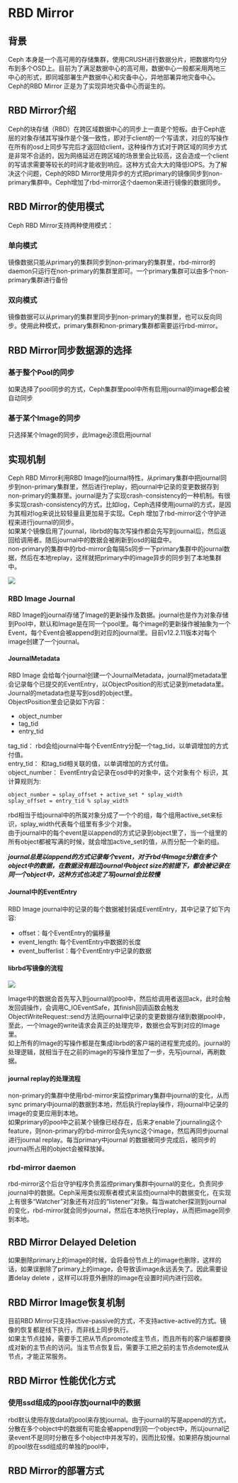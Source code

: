 # RBD Mirror
## 背景
Ceph 本身是一个高可用的存储集群，使用CRUSH进行数据分片，把数据均匀分布到多个OSD上。目前为了满足数据中心的高可用，数据中心一般都采用两地三中心的形式，即同城部署生产数据中心和灾备中心，异地部署异地灾备中心。Ceph的RBD Mirror 正是为了实现异地灾备中心而诞生的。  

## RBD Mirror介绍
Ceph的块存储（RBD）在跨区域数据中心的同步上一直是个短板。由于Ceph底层的对象存储其写操作是个强一致性，即对于client的一个写请求，对应的写操作在所有的osd上同步写完后才返回给client，这种操作方式对于跨区域的同步方式是非常不合适的，因为网络延迟在跨区域的场景里会比较高，这会造成一个client的写请求需要等较长的时间才能收到响应。这种方式会大大的降低IOPS。为了解决这个问题，Ceph的RBD Mirror使用异步的方式把primary的镜像同步到non-primary集群中。Ceph增加了rbd-mirror这个daemon来进行镜像的数据同步。

## RBD Mirror的使用模式
Ceph RBD Mirror支持两种使用模式：  

### 单向模式
镜像数据只能从primary的集群同步到non-primary的集群里，rbd-mirror的daemon只运行在non-primary的集群里即可。一个primary集群可以由多个non-primary集群进行备份

### 双向模式
镜像数据可以从primary的集群里同步到non-primary的集群里，也可以反向同步。使用此种模式，primary集群和non-primary集群都需要运行rbd-mirror。

## RBD Mirror同步数据源的选择

### 基于整个Pool的同步
如果选择了pool同步的方式，Ceph集群里pool中所有启用journal的image都会被自动同步  

### 基于某个Image的同步
只选择某个Image的同步，此Image必须启用journal  


## 实现机制
Ceph RBD Mirror利用RBD Image的journal特性，从primary集群中把journal同步到non-primary集群里，然后进行replay，把journal中记录的变更数据存到non-primary的集群里。journal是为了实现crash-consistency的一种机制。有很多实现crash-consistency的方式，比如log，Ceph选择使用journal的方式，是因为其相对log来说比较轻量且更加易于实现。Ceph 增加了rbd-mirror这个守护进程来进行journal的同步。  
如果某个镜像启用了journal，librbd的每次写操作都会先写到journal后，然后返回给调用者。随后journal中的数据会被刷新到osd的磁盘中。   
non-primary的集群中的rbd-mirror会每隔5s同步一下primary集群中的journal数据，然后在本地replay，这样就把primary中的image异步的同步到了本地集群中。

![](images/rbd-mirror.png)

### RBD Image Journal
RBD Image的journal存储了Image的更新操作及数据。journal也是作为对象存储到Pool中，默认和Image是在同一个pool里。每个image的更新操作被抽象为一个Event，每个Event会被append到对应的journal里。目前v12.2.11版本对每个image创建了一个journal。  

#### JournalMetadata
RBD Image 会给每个journal创建一个JournalMetadata，journal的metadata里会记录每个已提交的EventEntry，以ObjectPosition的形式记录到metadata里。Journal的metadata也是写到osd的object里。  
ObjectPosition里会记录如下内容：  

* object_number
* tag_tid
* entry_tid

tag_tid： rbd会给journal中每个EventEntry分配一个tag_tid，以单调增加的方式付值。  
entry_tid： 和tag_tid相关联的值，以单调增加的方式付值。  
object_number： EventEntry会记录在osd中的对象中，这个对象有个
标识，其计算规则为:  

```
object_number = splay_offset + active_set * splay_width
splay_offset = entry_tid % splay_width
```

rbd相当于给journal中的所属对象分成了一个个的组，每个组用active_set来标识，splay_width代表每个组里有多少个对象。  
由于journal中的每个event是以append的方式记录到object里了，当一个组里的所有object都被写满的时候，就会增加active_set的值，从而分配一个新的组。  

***journal总是以append的方式记录每个event，对于rbd中image分散在多个object中的数据，在数据没有超过journal中object size的前提下，都会被记录在同一个object中，这种方式也决定了写journal会比较慢***

#### Journal中的EventEntry
RBD Image journal中的记录的每个数据被封装成EventEntry，其中记录了如下内容:  

 * offset：每个EventEntry的偏移量
 * event_length: 每个EventEntry中数据的长度
 * event_bufferlist：每个EventEntry中记录的数据

#### librbd写镜像的流程 

![](images/journal_flow.png)

Image中的数据会首先写入到journal的pool中，然后给调用者返回ack，此时会触发回调操作，会调用C_IOEventSafe，其finish回调函数会触发ObjectWriteRequest::send方法把journal中记录的变更数据存储到数据pool中，至此，一个Image的write请求会真正的处理完毕，数据也会写到对应的Image里。  
如上所有的Image的写操作都是在集成librbd的客户端的进程里完成的。journal的处理逻辑，就相当于在之前的image的写操作里加了一步，先写journal，再刷数据。  

#### journal replay的处理流程
non-primary的集群中使用rbd-mirror来监控primary集群中journal的变化，从而sync primary中journal的数据到本地，然后执行replay操作，将journal中记录的image的变更应用到本地。  
如果primary的pool中之前某个镜像已经存在，后来才enable了journaling这个feature，则non-primary的rbd-mirror会先sync这个image，然后再同步journal进行journal replay。每当primary中journal 的数据被同步完成后，被同步的journal所占用的object会被释放掉。  

### rbd-mirror daemon
rbd-mirror这个后台守护程序负责监控primary集群中journal的变化，负责同步journal中的数据。Ceph采用类似观察者模式来监控journal中的数据变化，在实现上有很多“Watcher”对象还有对应的“listener”对象。每当watcher探测到journal的变化，rbd-mirror就会同步journal，然后在本地执行replay，从而把image同步到本地。

## RBD Mirror Delayed Deletion
如果删除primary上的image的时候，会将备份节点上的image也删除，这样的话，如果误删除了primary上的image，会导致该image永远丢失了。因此需要设置delay delete ，这样可以将意外删除的image在设置时间内进行回收。  

## RBD Mirror Image恢复机制
目前RBD Mirror只支持active-passive的方式，不支持active-active的方式。镜像的恢复都是线下执行，而非线上同步执行。  
如果主节点挂掉，需要手工把从节点promote成主节点，而且所有的客户端都要换成对新的主节点的访问。当主节点恢复后，需要手工把之前的主节点demote成从节点，才能正常服务。 

## RBD Mirror 性能优化方式
### 使用ssd组成的pool存放journal中的数据
rbd默认使用存放data的pool来存放journal。由于journal的写是append的方式，分散在多个object中的数据有可能会被append到同一个object中，所以journal记录event不是同时分散在多个object中并发写的，因而比较慢。如果把存放journal的pool放在ssd组成的单独的pool中，

## RBD Mirror的部署方式